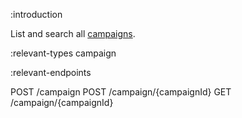 :introduction

List and search all [campaigns](/types/campaign/).

:relevant-types campaign

:relevant-endpoints

POST /campaign
POST /campaign/{campaignId}
GET /campaign/{campaignId}
